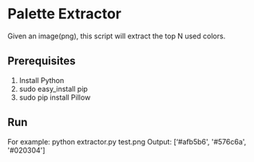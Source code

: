 # Palette Extractor

Given an image(png), this script will extract the top N used colors.

## Prerequisites

1. Install Python
2. sudo easy_install pip
3. sudo pip install Pillow

## Run
For example: python extractor.py test.png 
Output: [‘#afb5b6', '#576c6a', '#020304']